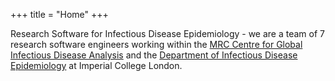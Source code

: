 +++
title = "Home"
+++

Research Software for Infectious Disease Epidemiology - we are a team of 7 research software engineers working within the [MRC Centre for Global Infectious Disease Analysis](https://www.imperial.ac.uk/mrc-global-infectious-disease-analysis) and the [Department of Infectious Disease Epidemiology](https://www.imperial.ac.uk/school-public-health/infectious-disease-epidemiology) at Imperial College London.
